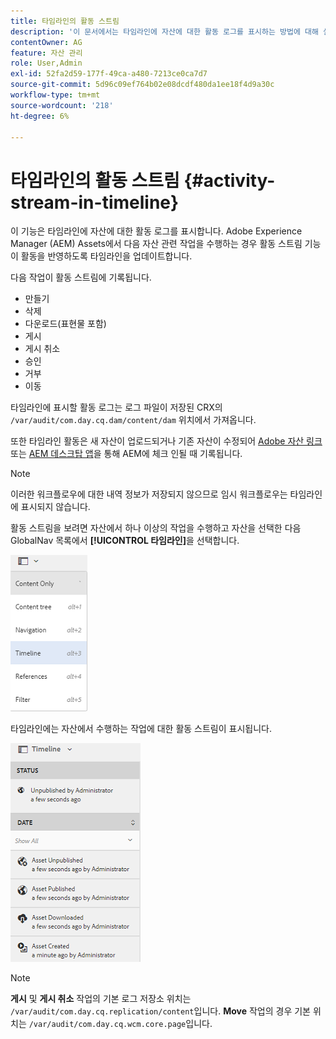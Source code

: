 ```yaml
---
title: 타임라인의 활동 스트림
description: '이 문서에서는 타임라인에 자산에 대한 활동 로그를 표시하는 방법에 대해 설명합니다. '
contentOwner: AG
feature: 자산 관리
role: User,Admin
exl-id: 52fa2d59-177f-49ca-a480-7213ce0ca7d7
source-git-commit: 5d96c09ef764b02e08dcdf480da1ee18f4d9a30c
workflow-type: tm+mt
source-wordcount: '218'
ht-degree: 6%

---
```


# 타임라인의 활동 스트림 {#activity-stream-in-timeline}

이 기능은 타임라인에 자산에 대한 활동 로그를 표시합니다. Adobe Experience Manager (AEM) Assets에서 다음 자산 관련 작업을 수행하는 경우 활동 스트림 기능이 활동을 반영하도록 타임라인을 업데이트합니다.

다음 작업이 활동 스트림에 기록됩니다.

* 만들기
* 삭제
* 다운로드(표현물 포함)
* 게시
* 게시 취소
* 승인
* 거부
* 이동

타임라인에 표시할 활동 로그는 로그 파일이 저장된 CRX의 `/var/audit/com.day.cq.dam/content/dam` 위치에서 가져옵니다.

또한 타임라인 활동은 새 자산이 업로드되거나 기존 자산이 수정되어 [Adobe 자산 링크](https://helpx.adobe.com/enterprise/admin-guide.html/enterprise/using/manage-assets-using-adobe-asset-link.ug.html) 또는 [AEM 데스크탑 앱](https://experienceleague.adobe.com/docs/experience-manager-desktop-app/using/introduction.html)을 통해 AEM에 체크 인될 때 기록됩니다.

>[!NOTE]
>
>이러한 워크플로우에 대한 내역 정보가 저장되지 않으므로 임시 워크플로우는 타임라인에 표시되지 않습니다.

활동 스트림을 보려면 자산에서 하나 이상의 작업을 수행하고 자산을 선택한 다음 GlobalNav 목록에서 **[!UICONTROL 타임라인]**&#x200B;을 선택합니다.

![타임라인-3](assets/timeline-3.png)

타임라인에는 자산에서 수행하는 작업에 대한 활동 스트림이 표시됩니다.

![activity_stream](assets/activity_stream.png)

>[!NOTE]
>
>**게시** 및 **게시 취소** 작업의 기본 로그 저장소 위치는 `/var/audit/com.day.cq.replication/content`입니다. **Move** 작업의 경우 기본 위치는 `/var/audit/com.day.cq.wcm.core.page`입니다.
